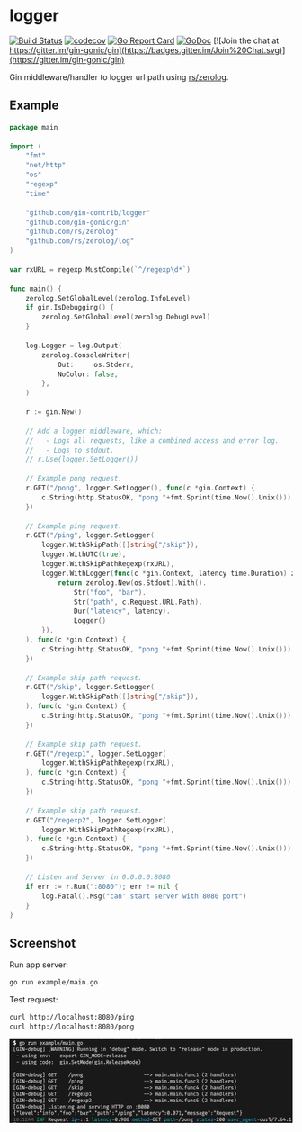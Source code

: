 # logger

[![Build Status](https://travis-ci.org/gin-contrib/logger.svg?branch=master)](https://travis-ci.org/gin-contrib/logger)
[![codecov](https://codecov.io/gh/gin-contrib/logger/branch/master/graph/badge.svg)](https://codecov.io/gh/gin-contrib/logger)
[![Go Report Card](https://goreportcard.com/badge/github.com/gin-contrib/logger)](https://goreportcard.com/report/github.com/gin-contrib/logger)
[![GoDoc](https://godoc.org/github.com/gin-contrib/logger?status.svg)](https://godoc.org/github.com/gin-contrib/logger)
[![Join the chat at https://gitter.im/gin-gonic/gin](https://badges.gitter.im/Join%20Chat.svg)](https://gitter.im/gin-gonic/gin)

Gin middleware/handler to logger url path using [rs/zerolog](https://github.com/rs/zerolog).

## Example

```go
package main

import (
	"fmt"
	"net/http"
	"os"
	"regexp"
	"time"

	"github.com/gin-contrib/logger"
	"github.com/gin-gonic/gin"
	"github.com/rs/zerolog"
	"github.com/rs/zerolog/log"
)

var rxURL = regexp.MustCompile(`^/regexp\d*`)

func main() {
	zerolog.SetGlobalLevel(zerolog.InfoLevel)
	if gin.IsDebugging() {
		zerolog.SetGlobalLevel(zerolog.DebugLevel)
	}

	log.Logger = log.Output(
		zerolog.ConsoleWriter{
			Out:     os.Stderr,
			NoColor: false,
		},
	)

	r := gin.New()

	// Add a logger middleware, which:
	//   - Logs all requests, like a combined access and error log.
	//   - Logs to stdout.
	// r.Use(logger.SetLogger())

	// Example pong request.
	r.GET("/pong", logger.SetLogger(), func(c *gin.Context) {
		c.String(http.StatusOK, "pong "+fmt.Sprint(time.Now().Unix()))
	})

	// Example ping request.
	r.GET("/ping", logger.SetLogger(
		logger.WithSkipPath([]string{"/skip"}),
		logger.WithUTC(true),
		logger.WithSkipPathRegexp(rxURL),
		logger.WithLogger(func(c *gin.Context, latency time.Duration) zerolog.Logger {
			return zerolog.New(os.Stdout).With().
				Str("foo", "bar").
				Str("path", c.Request.URL.Path).
				Dur("latency", latency).
				Logger()
		}),
	), func(c *gin.Context) {
		c.String(http.StatusOK, "pong "+fmt.Sprint(time.Now().Unix()))
	})

	// Example skip path request.
	r.GET("/skip", logger.SetLogger(
		logger.WithSkipPath([]string{"/skip"}),
	), func(c *gin.Context) {
		c.String(http.StatusOK, "pong "+fmt.Sprint(time.Now().Unix()))
	})

	// Example skip path request.
	r.GET("/regexp1", logger.SetLogger(
		logger.WithSkipPathRegexp(rxURL),
	), func(c *gin.Context) {
		c.String(http.StatusOK, "pong "+fmt.Sprint(time.Now().Unix()))
	})

	// Example skip path request.
	r.GET("/regexp2", logger.SetLogger(
		logger.WithSkipPathRegexp(rxURL),
	), func(c *gin.Context) {
		c.String(http.StatusOK, "pong "+fmt.Sprint(time.Now().Unix()))
	})

	// Listen and Server in 0.0.0.0:8080
	if err := r.Run(":8080"); err != nil {
		log.Fatal().Msg("can' start server with 8080 port")
	}
}
```

## Screenshot

Run app server:

```sh
go run example/main.go
```

Test request:

```sh
curl http://localhost:8080/ping
curl http://localhost:8080/pong
```

![screenshot](./images/screen.png)
